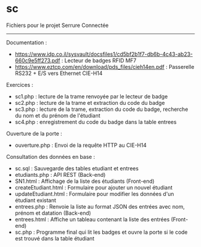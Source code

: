 # sc
Fichiers pour le projet Serrure Connectée
__________________________________________

Documentation :
- https://www.idp.co.il/sysvault/docsfiles1/cd5bf2b1f7-db6b-4c43-ab23-660c9e5ff273.pdf : Lecteur de badges RFID MF7
- https://www.eztcp.com/en/download/pds_files/cieh14en.pdf : Passerelle RS232 + E/S vers Ethernet CIE-H14

Exercices : 
- sc1.php : lecture de la trame renvoyée par le lecteur de badge
- sc2.php : lecture de la trame et extraction du code du badge
- sc3.php : lecture de la trame, extraction du code du badge, recherche du nom et du prénom de l'étudiant
- sc4.php : enregistrement du code du badge dans la table entrees

Ouverture de la porte : 
- ouverture.php : Envoi de la requête HTTP au CIE-H14

Consultation des données en base :
- sc.sql : Sauvegarde des tables etudiant et entrees
- etudiants.php : API REST (Back-end)
- SN1.html : Affichage de la liste des étudiants (Front-end)
- createEtudiant.html : Formulaire pour ajouter un nouvel étudiant
- updateEtudiant.html : Formulaire pour modifier les données d'un étudiant existant
- entrees.php : Renvoie la liste au format JSON des entrées avec nom, prénom et datation (Back-end)
- entrees.html : Affiche un tableau contenant la liste des entrées (Front-end)
- sc.php : Programme final qui lit les badges et ouvre la porte si le code est trouvé dans la table étudiant
